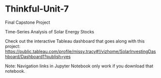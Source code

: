 # Thinkful-Unit-7
Final Capstone Project

Time-Series Analysis of Solar Energy Stocks

Check out the interactive Tableau dashboard that goes along with this project:
https://public.tableau.com/profile/missy.tracy#!/vizhome/SolarInvestingDashboard/Dashboard1?publish=yes

Note:  Navigation links in Jupyter Notebook only work if you download that notebook.
